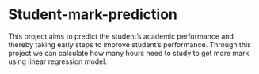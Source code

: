 # Student-mark-prediction
This project aims to predict the student’s academic performance 
and thereby taking early steps to improve student’s performance.
Through this project we can calculate how many hours need to 
study to get more mark using linear regression model.
